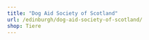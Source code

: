 ```yaml
---
title: "Dog Aid Society of Scotland"
url: /edinburgh/dog-aid-society-of-scotland/
shop: Tiere
---
```

